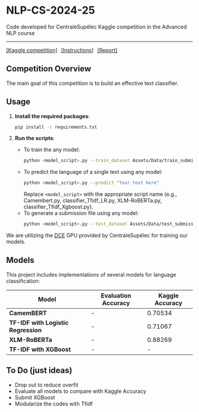 # NLP-CS-2024-25

Code developed for CentraleSupélec Kaggle competition in the Advanced NLP course

---

<div style="display: flex; gap: 10px;">
  <a href="https://www.kaggle.com/competitions/nlp-cs-2025/overview">[Kaggle competition]</a>
  <a href="https://github.com/PierreColombo/NLP-CS-2024-25/tree/main/kaggle_project">[Instructions]</a>
  <a href="https://plmlatex.math.cnrs.fr/3164218448nqxdntshvkgm">[Report]</a>
</div>

## Competition Overview

The main goal of this competition is to build an effective text classifier.

## Usage

1. **Install the required packages**:
    ```sh
    pip install -r requirements.txt
    ```

2. **Run the scripts**:
    - To train the any model:
        ```sh
        python <model_script>.py --train_dataset Assets/Data/train_submission.csv --train
        ```
    - To predict the language of a single text using any model:
        ```sh
        python <model_script>.py --predict "Your text here"
        ```
        Replace `<model_script>` with the appropriate script name (e.g., Camembert.py, classifier_Tfidf_LR.py, XLM-RoBERTa.py, classifier_Tfidf_Xgboost.py).
    - To generate a submission file using any model:
        ```sh
        python <model_script>.py --test_dataset Assets/Data/test_submission.csv --submission Assets/Outputs/submission.csv
        ```

We are utilizing the [DCE](https://dce.pages.centralesupelec.fr/) GPU provided by CentraleSupélec for training our models.

## Models

This project includes implementations of several models for language classification:

| Model                          | Evaluation Accuracy  | Kaggle Accuracy                                           |
|--------------------------------|-----------|-------------------|
| **CamemBERT**                  | -   | 0.70534 |
| **TF-IDF with Logistic Regression** | -   | 0.71067 |
| **XLM-RoBERTa**                | -   | 0.88269 |
| **TF-IDF with XGBoost**        | -         | - |

## To Do (just ideas)

- Drop out to reduce overfit
- Evaluate all models to compare with Kaggle Accuracy 
- Submit XGBoost
- Modularize the codes with Tfidf